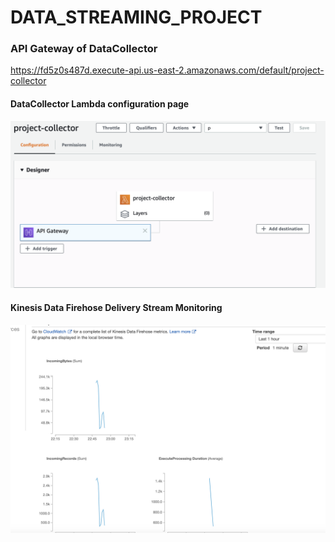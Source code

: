 # DATA_STREAMING_PROJECT

### API Gateway of DataCollector
https://fd5z0s487d.execute-api.us-east-2.amazonaws.com/default/project-collector

#### DataCollector Lambda configuration page

![img](https://github.com/Charlotte-01/DATA_STREAMING_PROJECT/blob/master/Lambda.png)

#### Kinesis Data Firehose Delivery Stream Monitoring

![img](https://github.com/Charlotte-01/DATA_STREAMING_PROJECT/blob/master/Monitoring.png)